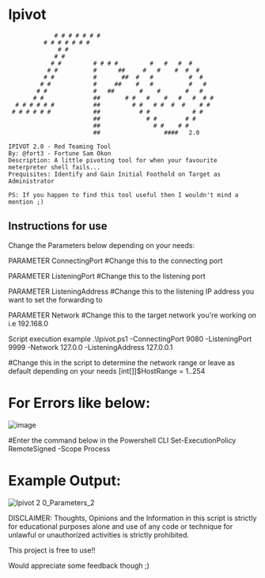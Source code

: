 # Ipivot
                 # # # # # # #
              # # # # # # #
                  # #           
                 # #            
                # #         # # # #         #   #   #  #
               # #          #      ##     #   #    #  #  # 
              # #           #       ##  #   #          #  #   
             # #            #     ##    #   #          #   #  
            # #             #   ##       #    #       #   #
           # #              ##       # #   #    #   #   #  # #   
      # # # # # #           ##         # #   # #  #  #    # #
     # # # # # #            ##           # #            # #    
                            ##             # #        # #                   
                            ##               # #    # #                       
                            ##                  ####   2.0
                        
    IPIVOT 2.0 - Red Teaming Tool
    By: @fort3 - Fortune Sam Okon
    Description: A little pivoting tool for when your favourite meterpreter shell fails...
    Prequisites: Identify and Gain Initial Foothold on Target as Administrator
    
    PS: If you happen to find this tool useful then I wouldn't mind a mention ;)

## Instructions for use

Change the Parameters below depending on your needs:

PARAMETER ConnectingPort
  #Change this to the connecting port 

PARAMETER ListeningPort
  #Change this to the listening port 

PARAMETER ListeningAddress
  #Change this to the listening IP address you want to set the forwarding to 

PARAMETER Network
  #Change this to the target network you're working on i.e 192.168.0 

Script execution example
  .\Ipivot.ps1 -ConnectingPort 9080 -ListeningPort 9999 -Network 127.0.0 -ListeningAddress 127.0.0.1

#Change this in the script to determine the network range or leave as default depending on your needs
[int[]]$HostRange = 1..254
    
# For Errors like below:

![image](https://github.com/user-attachments/assets/f6e6d43b-e397-43e9-b617-0db74ff1cb89)

#Enter the command below in the Powershell CLI
    Set-ExecutionPolicy RemoteSigned -Scope Process

# Example Output:
![Ipivot 2 0_Parameters_2](https://github.com/user-attachments/assets/ab1cdf83-1713-4908-8f73-be244a837da2)


DISCLAIMER: Thoughts, Opinions and the Information in this script is strictly for educational purposes alone and use of any code or technique for unlawful or unauthorized activities is strictly prohibited.

This project is free to use!!

Would appreciate some feedback though ;)
